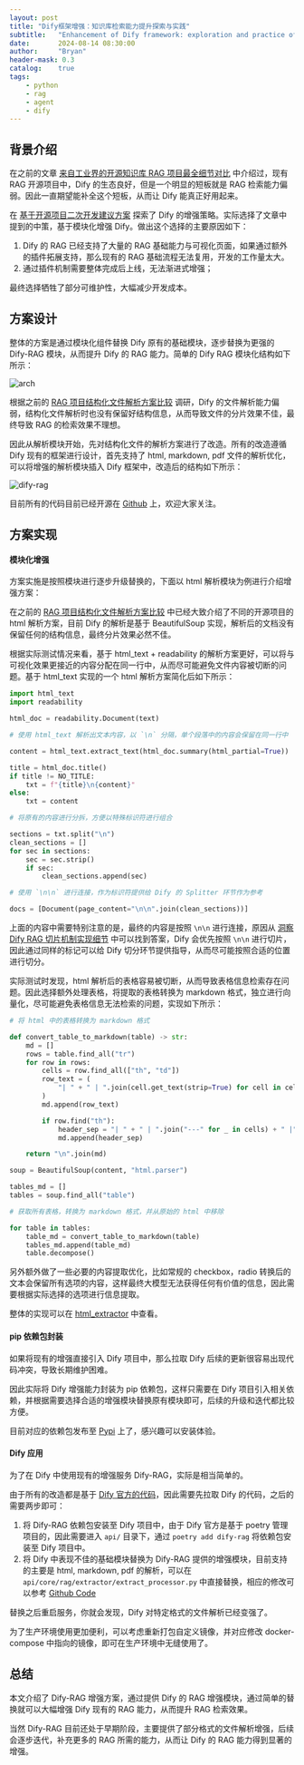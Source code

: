 ```yaml
---
layout: post
title: "Dify框架增强：知识库检索能力提升探索与实践"
subtitle:   "Enhancement of Dify framework: exploration and practice of improving the retrieval ability of knowledge base"
date:       2024-08-14 08:30:00
author:     "Bryan"
header-mask: 0.3
catalog:    true
tags:
    - python
    - rag
    - agent
    - dify
---
```


## 背景介绍
在之前的文章 [来自工业界的开源知识库 RAG 项目最全细节对比](https://zhuanlan.zhihu.com/p/707842657) 中介绍过，现有 RAG 开源项目中，Dify 的生态良好，但是一个明显的短板就是 RAG 检索能力偏弱。因此一直期望能补全这个短板，从而让 Dify 能真正好用起来。

在 [基于开源项目二次开发建议方案](https://zhuanlan.zhihu.com/p/708444570) 探索了 Dify 的增强策略。实际选择了文章中提到的中策，基于模块化增强 Dify。做出这个选择的主要原因如下：

1. Dify 的 RAG 已经支持了大量的 RAG 基础能力与可视化页面，如果通过额外的插件拓展支持，那么现有的 RAG 基础流程无法复用，开发的工作量太大。
2. 通过插件机制需要整体完成后上线，无法渐进式增强；

最终选择牺牲了部分可维护性，大幅减少开发成本。

## 方案设计
整体的方案是通过模块化组件替换 Dify 原有的基础模块，逐步替换为更强的 Dify-RAG 模块，从而提升 Dify 的 RAG 能力。简单的 Dify RAG 模块化结构如下所示：

![arch](/img/in-post/dify-rag/arch.png)

根据之前的 [RAG 项目结构化文件解析方案比较](https://zhuanlan.zhihu.com/p/712193089) 调研，Dify 的文件解析能力偏弱，结构化文件解析时也没有保留好结构信息，从而导致文件的分片效果不佳，最终导致 RAG 的检索效果不理想。

因此从解析模块开始，先对结构化文件的解析方案进行了改造。所有的改造遵循 Dify 现有的框架进行设计，首先支持了 html, markdown, pdf 文件的解析优化，可以将增强的解析模块插入 Dify 框架中，改造后的结构如下所示：

![dify-rag](/img/in-post/dify-rag/dify-rag.png)

目前所有的代码目前已经开源在 [Github](https://github.com/hustyichi/dify-rag) 上，欢迎大家关注。

## 方案实现

#### 模块化增强

方案实施是按照模块进行逐步升级替换的，下面以 html 解析模块为例进行介绍增强方案：

在之前的 [RAG 项目结构化文件解析方案比较](https://zhuanlan.zhihu.com/p/712193089) 中已经大致介绍了不同的开源项目的 html 解析方案，目前 Dify 的解析是基于 BeautifulSoup 实现，解析后的文档没有保留任何的结构信息，最终分片效果必然不佳。

根据实际测试情况来看，基于 html_text + readability 的解析方案更好，可以将与可视化效果更接近的内容分配在同一行中，从而尽可能避免文件内容被切断的问题。基于 html_text 实现的一个 html 解析方案简化后如下所示：

```python
import html_text
import readability

html_doc = readability.Document(text)

# 使用 html_text 解析出文本内容，以 `\n` 分隔，单个段落中的内容会保留在同一行中

content = html_text.extract_text(html_doc.summary(html_partial=True))

title = html_doc.title()
if title != NO_TITLE:
    txt = f"{title}\n{content}"
else:
    txt = content

# 将原有的内容进行分拆，方便以特殊标识符进行组合

sections = txt.split("\n")
clean_sections = []
for sec in sections:
    sec = sec.strip()
    if sec:
        clean_sections.append(sec)

# 使用 `\n\n` 进行连接，作为标识符提供给 Dify 的 Splitter 环节作为参考

docs = [Document(page_content="\n\n".join(clean_sections))]
```

上面的内容中需要特别注意的是，最终的内容是按照 `\n\n` 进行连接，原因从 [洞察 Dify RAG 切片机制实现细节](https://zhuanlan.zhihu.com/p/713061964) 中可以找到答案，Dify 会优先按照 `\n\n` 进行切片，因此通过同样的标记可以给 Dify 切分环节提供指导，从而尽可能按照合适的位置进行切分。

实际测试时发现，html 解析后的表格容易被切断，从而导致表格信息检索存在问题。因此选择额外处理表格，将提取的表格转换为 markdown 格式，独立进行向量化，尽可能避免表格信息无法检索的问题，实现如下所示：

```python
# 将 html 中的表格转换为 markdown 格式

def convert_table_to_markdown(table) -> str:
    md = []
    rows = table.find_all("tr")
    for row in rows:
        cells = row.find_all(["th", "td"])
        row_text = (
            "| " + " | ".join(cell.get_text(strip=True) for cell in cells) + " |"
        )
        md.append(row_text)

        if row.find("th"):
            header_sep = "| " + " | ".join("---" for _ in cells) + " |"
            md.append(header_sep)

    return "\n".join(md)

soup = BeautifulSoup(content, "html.parser")

tables_md = []
tables = soup.find_all("table")

# 获取所有表格，转换为 markdown 格式，并从原始的 html 中移除

for table in tables:
    table_md = convert_table_to_markdown(table)
    tables_md.append(table_md)
    table.decompose()

```

另外额外做了一些必要的内容提取优化，比如常规的 checkbox，radio 转换后的文本会保留所有选项的内容，这样最终大模型无法获得任何有价值的信息，因此需要根据实际选择的选项进行信息提取。

整体的实现可以在 [html_extractor](https://github.com/hustyichi/dify-rag/blob/main/dify_rag/extractor/html_extractor.py) 中查看。


#### pip 依赖包封装

如果将现有的增强直接引入 Dify 项目中，那么拉取 Dify 后续的更新很容易出现代码冲突，导致长期维护困难。

因此实际将 Dify 增强能力封装为 pip 依赖包，这样只需要在 Dify 项目引入相关依赖，并根据需要选择合适的增强模块替换原有模块即可，后续的升级和迭代都比较方便。

目前对应的依赖包发布至 [Pypi](https://pypi.org/project/dify-rag/#description) 上了，感兴趣可以安装体验。

#### Dify 应用

为了在 Dify 中使用现有的增强服务 Dify-RAG，实际是相当简单的。

由于所有的改造都是基于 [Dify 官方的代码](https://github.com/langgenius/dify)，因此需要先拉取 Dify 的代码，之后的需要两步即可：

1. 将 Dify-RAG 依赖包安装至 Dify 项目中，由于 Dify 官方是基于 poetry 管理项目的，因此需要进入 `api/` 目录下，通过 `poetry add dify-rag` 将依赖包安装至 Dify 项目中。
2. 将 Dify 中表现不佳的基础模块替换为 Dify-RAG 提供的增强模块，目前支持的主要是 html, markdown, pdf 的解析，可以在 `api/core/rag/extractor/extract_processor.py` 中直接替换，相应的修改可以参考 [Github Code](https://github.com/hustyichi/dify/commit/7bab88115f60dc71f6fd29f2af0d7b41c11babb7)

替换之后重启服务，你就会发现，Dify 对特定格式的文件解析已经变强了。

为了生产环境使用更加便利，可以考虑重新打包自定义镜像，并对应修改 docker-compose 中指向的镜像，即可在生产环境中无缝使用了。

## 总结
本文介绍了 Dify-RAG 增强方案，通过提供 Dify 的 RAG 增强模块，通过简单的替换就可以大幅增强 Dify 现有的 RAG 能力，从而提升 RAG 检索效果。

当然 Dify-RAG 目前还处于早期阶段，主要提供了部分格式的文件解析增强，后续会逐步迭代，补充更多的 RAG 所需的能力，从而让 Dify 的 RAG 能力得到显著的增强。
